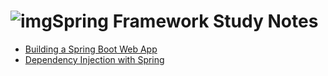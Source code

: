 # ![img](https://avatars.githubusercontent.com/u/1134463?v=4)Spring Framework Study Notes

- [Building a Spring Boot Web App](Docs/2.%20Building%20a%20Spring%20Boot%20Web%20App/readme.md)
- [Dependency Injection with Spring](Docs/3.%20Dependency%20Injection%20with%20Spring/readme.md)
